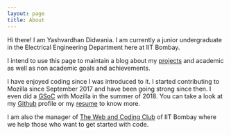 ```yaml
---
layout: page
title: About
---
```


Hi there! I am Yashvardhan Didwania. I am currently a junior undergraduate in the Electrical Engineering Department here at IIT Bombay.

I intend to use this page to maintain a blog about 
my [projects][projects] and academic as well as non academic goals and achievements.

I have enjoyed coding since I was introduced to it. I started contributing to Mozilla since September 2017 and have been going strong since then. I even did a [GSoC](https://summerofcode.withgoogle.com) with Mozilla in the summer of 2018. You can take a look at my [Github][github] profile or my [resume][resume] to know more.

I am also the manager of [The Web and Coding Club][WnCC] of IIT Bombay where we help those who want to get started with code.

[projects]: /projects
[WnCC]: http://wncc-iitb.org
[github]: http://github.com/ydidwania
[resume]: {{site.url}}/assets/resume.pdf
